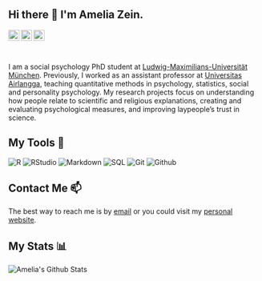 ## Hi there 👋 I'm Amelia Zein.

<link rel="stylesheet" href="https://use.fontawesome.com/releases/v5.6.1/css/all.css" integrity="sha384-gfdkjb5BdAXd+lj+gudLWI+BXq4IuLW5IT+brZEZsLFm++aCMlF1V92rMkPaX4PP" crossorigin="anonymous">

<!--Languages
<img height="180em" src="https://github-readme-stats.vercel.app/api/top-langs/?username=spcanelon&theme=buefy&layout=compact&langs-count=5" />
-->

<a href="https://bsky.app/profile/ameliazein.bsky.social">
  <img align="left" alt="Amelia's Bluesky" width="22px" src="https://cdn.jsdelivr.net/npm/simple-icons@v13/icons/bluesky.svg" />
</a>
<!--
<a href="www.linkedin.com/in/amelia-z-124849327">
  <img align="left" alt="Amelia's LinkedIn" width="22px" src="https://cdn.jsdelivr.net/npm/simple-icons@v13/icons/linkedin.svg" />
</a>
-->
<a href="https://github.com/rameliaz">
  <img align="left" alt="Amelia's Github" width="22px" src="https://cdn.jsdelivr.net/npm/simple-icons@v13/icons/github.svg" />
</a>
<!--
<a href="https://orcid.org/0000-0001-7840-0299">
  <img align="left" alt="Amelia's ORCID" width="22px" src="https://cdn.jsdelivr.net/npm/simple-icons@v13/icons/orcid.svg" />
</a>
-->
<a href="https://scholar.google.com/citations?user=0lWYoUIAAAAJ&hl=de">
  <img align="left" alt="Amelia's GoogleScholar" width="22px" src="https://cdn.jsdelivr.net/npm/simple-icons@v13/icons/googlescholar.svg" />
</a>
<br><br><br>

I am a social psychology PhD student at [Ludwig-Maximilians-Universität München](https://www.lmu.de/psy/de/personen/kontaktseite/rizqy-amelia-zein-c6eb5d9f.html). Previously, I worked as an assistant professor at [Universitas Airlangga](https://psikologi.unair.ac.id/dosen-rizqy-amelia-zein/), teaching quantitative methods in psychology, statistics, social and personality psychology. My research projects focus on understanding how people relate to scientific and religious explanations, creating and evaluating psychological measures, and improving laypeople’s trust in science.

## My Tools 🔧
![R](https://img.shields.io/badge/-R-173552?style=for-the-badge&logo=R&logoColor=2365B7)
![RStudio](https://img.shields.io/badge/-Rstudio-173552?style=for-the-badge&logo=Rstudio&logoColor=#73A2CE)
![Markdown](http://img.shields.io/badge/-Markdown-173552?style=for-the-badge&logo=Markdown&logoColor=FFFFFF)
![SQL](https://img.shields.io/badge/-SQL-173552?style=for-the-badge&logo=MySQL&logoColor=FFFFFF&logoWidth=20)
![Git](http://img.shields.io/badge/-Git-173552?style=for-the-badge&logo=Git)
![Github](http://img.shields.io/badge/-Github-173552?style=for-the-badge&logo=Github&logoColor=FFFFFF)
  
## Contact Me 📫
The best way to reach me is by [email](mailto:ameliazein@gmail.com) or you could visit my [personal website](https://rameliaz.github.io/).

## My Stats 📊
![Amelia's Github Stats](https://github-readme-stats.vercel.app/api?username=rameliaz&rank_icon=github&theme=radical)




